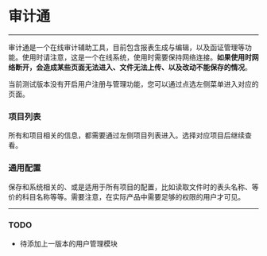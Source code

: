 # 审计通

----

审计通是一个在线审计辅助工具，目前包含报表生成与编辑，以及函证管理等功能。使用时请注意，这是一个在线系统，使用时需要保持网络连接。**如果使用时网络断开，会造成某些页面无法进入、文件无法上传、以及改动不能保存的情况**。

当前测试版本没有开启用户注册与管理功能，您可以通过点选左侧菜单进入对应的页面。

### 项目列表

所有和项目相关的信息，都需要通过左侧项目列表进入。选择对应项目后继续查看。

### 通用配置

保存和系统相关的、或是适用于所有项目的配置，比如读取文件时的表头名称、等价的科目名称等等。需要注意，在实际产品中需要足够的权限的用户才可见。

----
### TODO

* 待添加上一版本的用户管理模块